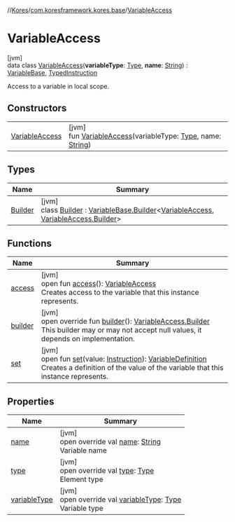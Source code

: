 //[Kores](../../../index.md)/[com.koresframework.kores.base](../index.md)/[VariableAccess](index.md)

# VariableAccess

[jvm]\
data class [VariableAccess](index.md)(**variableType**: [Type](https://docs.oracle.com/javase/8/docs/api/java/lang/reflect/Type.html), **name**: [String](https://kotlinlang.org/api/latest/jvm/stdlib/kotlin/-string/index.html)) : [VariableBase](../-variable-base/index.md), [TypedInstruction](../-typed-instruction/index.md)

Access to a variable in local scope.

## Constructors

| | |
|---|---|
| [VariableAccess](-variable-access.md) | [jvm]<br>fun [VariableAccess](-variable-access.md)(variableType: [Type](https://docs.oracle.com/javase/8/docs/api/java/lang/reflect/Type.html), name: [String](https://kotlinlang.org/api/latest/jvm/stdlib/kotlin/-string/index.html)) |

## Types

| Name | Summary |
|---|---|
| [Builder](-builder/index.md) | [jvm]<br>class [Builder](-builder/index.md) : [VariableBase.Builder](../-variable-base/-builder/index.md)<[VariableAccess](index.md), [VariableAccess.Builder](-builder/index.md)> |

## Functions

| Name | Summary |
|---|---|
| [access](../-variable-base/access.md) | [jvm]<br>open fun [access](../-variable-base/access.md)(): [VariableAccess](index.md)<br>Creates access to the variable that this instance represents. |
| [builder](builder.md) | [jvm]<br>open override fun [builder](builder.md)(): [VariableAccess.Builder](-builder/index.md)<br>This builder may or may not accept null values, it depends on implementation. |
| [set](../-variable-base/set.md) | [jvm]<br>open fun [set](../-variable-base/set.md)(value: [Instruction](../../com.koresframework.kores/-instruction/index.md)): [VariableDefinition](../-variable-definition/index.md)<br>Creates a definition of the value of the variable that this instance represents. |

## Properties

| Name | Summary |
|---|---|
| [name](name.md) | [jvm]<br>open override val [name](name.md): [String](https://kotlinlang.org/api/latest/jvm/stdlib/kotlin/-string/index.html)<br>Variable name |
| [type](index.md#-1178420031%2FProperties%2F-1216412040) | [jvm]<br>open override val [type](index.md#-1178420031%2FProperties%2F-1216412040): [Type](https://docs.oracle.com/javase/8/docs/api/java/lang/reflect/Type.html)<br>Element type |
| [variableType](variable-type.md) | [jvm]<br>open override val [variableType](variable-type.md): [Type](https://docs.oracle.com/javase/8/docs/api/java/lang/reflect/Type.html)<br>Variable type |
